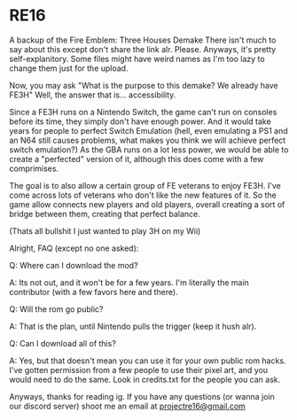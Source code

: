 # RE16
A backup of the Fire Emblem: Three Houses Demake
There isn't much to say about this except don't share the link alr. Please.
Anyways, it's pretty self-explanitory. Some files might have weird names as I'm too lazy to change them just for the upload.

Now, you may ask "What is the purpose to this demake? We already have FE3H"
Well, the answer that is... accessibility.

Since a FE3H runs on a Nintendo Switch, the game can't run on consoles before its time, they simply don't have enough power. And it would take years for people to perfect Switch Emulation (hell, even emulating a PS1 and an N64 still causes problems, what makes you think we will achieve perfect switch emulation?) As the GBA runs on a lot less power, we would be able to create a "perfected" version of it, although this does come with a few comprimises.

The goal is to also allow a certain group of FE veterans to enjoy FE3H. I've come across lots of veterans who don't like the new features of it. So the game allow connects new players and old players, overall creating a sort of bridge between them, creating that perfect balance.

(Thats all bullshit I just wanted to play 3H on my Wii)

Alright, FAQ (except no one asked):

Q: Where can I download the mod?

A: Its not out, and it won't be for a few years. I'm literally the main contributor (with a few favors here and there).


Q: Will the rom go public?

A: That is the plan, until Nintendo pulls the trigger (keep it hush alr).


Q: Can I download all of this?

A: Yes, but that doesn't mean you can use it for your own public rom hacks. I've gotten permission from a few people to use their pixel art, and you would need to do the same. Look in credits.txt for the people you can ask.

Anyways, thanks for reading ig. If you have any questions (or wanna join our discord server) shoot me an email at projectre16@gmail.com
